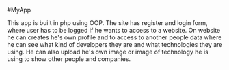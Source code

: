 #MyApp

This app is built in php using OOP. The site has register and login form, where user has to be logged if he wants to access to a website.
On website he can creates he's own profile and to access to another people data where he can see what kind of developers they are and what technologies they are using. He can also upload he's own image or image of technology he is using to show other people and companies.
